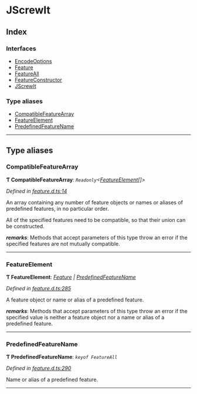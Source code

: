 
#  JScrewIt

## Index

### Interfaces

* [EncodeOptions](interfaces/encodeoptions.md)
* [Feature](interfaces/feature.md)
* [FeatureAll](interfaces/featureall.md)
* [FeatureConstructor](interfaces/featureconstructor.md)
* [JScrewIt](interfaces/jscrewit.md)

### Type aliases

* [CompatibleFeatureArray](#compatiblefeaturearray)
* [FeatureElement](#featureelement)
* [PredefinedFeatureName](#predefinedfeaturename)

---

## Type aliases

<a id="compatiblefeaturearray"></a>

###  CompatibleFeatureArray

**Ƭ CompatibleFeatureArray**: *`Readonly`<[FeatureElement](#featureelement)[]>*

*Defined in [feature.d.ts:14](https://github.com/fasttime/JScrewIt/blob/2.9.6/lib/feature.d.ts#L14)*

An array containing any number of feature objects or names or aliases of predefined features, in no particular order.

All of the specified features need to be compatible, so that their union can be constructed.

*__remarks__*: Methods that accept parameters of this type throw an error if the specified features are not mutually compatible.

___
<a id="featureelement"></a>

###  FeatureElement

**Ƭ FeatureElement**: *[Feature](interfaces/feature.md) \| [PredefinedFeatureName](#predefinedfeaturename)*

*Defined in [feature.d.ts:285](https://github.com/fasttime/JScrewIt/blob/2.9.6/lib/feature.d.ts#L285)*

A feature object or name or alias of a predefined feature.

*__remarks__*: Methods that accept parameters of this type throw an error if the specified value is neither a feature object nor a name or alias of a predefined feature.

___
<a id="predefinedfeaturename"></a>

###  PredefinedFeatureName

**Ƭ PredefinedFeatureName**: *`keyof FeatureAll`*

*Defined in [feature.d.ts:290](https://github.com/fasttime/JScrewIt/blob/2.9.6/lib/feature.d.ts#L290)*

Name or alias of a predefined feature.

___


